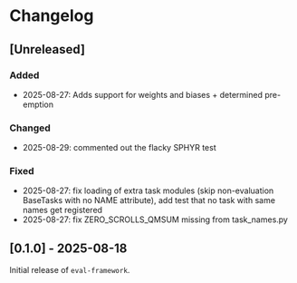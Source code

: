 # Changelog

## [Unreleased]

### Added

- 2025-08-27: Adds support for weights and biases + determined pre-emption

### Changed

- 2025-08-29: commented out the flacky SPHYR test

### Fixed

- 2025-08-27: fix loading of extra task modules (skip non-evaluation BaseTasks with no NAME attribute), add test that no task with same names get registered
- 2025-08-27: fix ZERO_SCROLLS_QMSUM missing from task_names.py

## [0.1.0] - 2025-08-18

Initial release of `eval-framework`.
